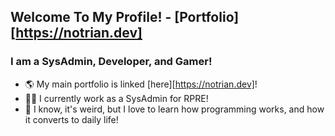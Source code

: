 ## Welcome To My Profile! - [Portfolio][https://notrian.dev] 

### I am a SysAdmin, Developer, and Gamer!
- 🌎    My main portfolio is linked [here][https://notrian.dev]!
- 🧑‍💼    I currently work as a SysAdmin for RPRE!
- 🏫    I know, it's weird, but I love to learn how programming works, and how it converts to daily life!

<br />
<br />

